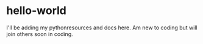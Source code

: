 # hello-world
I'll be adding my pythonresources and docs here. Am new to coding but will join others soon in coding.
